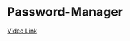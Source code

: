 # Password-Manager
<p> <a href = "https://www.linkedin.com/posts/shivang-gupta-838420253_happycoding-activity-7262190501901008896-3XQQ?utm_source=share&utm_medium=member_desktop"> Video Link</a> </p>
